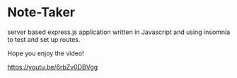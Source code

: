 # Note-Taker

server based express.js application written in Javascript and using insomnia to test and set up routes.

Hope you enjoy the video!

https://youtu.be/6rbZv0DBVgg
